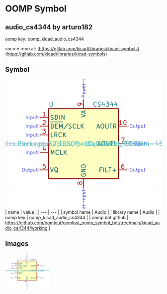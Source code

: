 # OOMP Symbol  
## audio_cs4344  by arturo182  
  
oomp key: oomp_kicad_audio_cs4344  
  
source repo at: [https://gitlab.com/kicad/libraries/kicad-symbols](https://gitlab.com/kicad/libraries/kicad-symbols)  
## Symbol  
  
[![working.png](working_600.png)](working.png)  
| name | value | 
| --- | --- | 
| symbol name | Audio | 
| library name | Audio | 
| oomp key | oomp_kicad_audio_cs4344 | 
| oomp bot github | https://github.com/oomlout/oomlout_oomp_symbol_bot/tree/main/kicad_audio_cs4344/working | 
## Images  
  
[![working.png](working_140.png)](working.png)  

